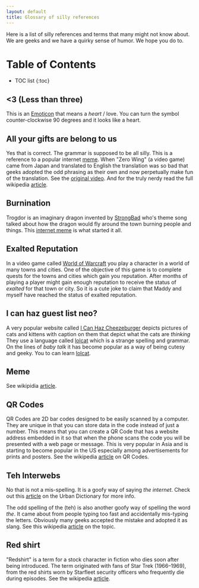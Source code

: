 ```yaml
--- 
layout: default
title: Glossary of silly references
--- 
```

Here is a list of silly references and terms that many might not know about. We
are geeks and we have a quirky sense of humor. We hope you do to.

# Table of Contents
* TOC list
{:toc}

## &lt;3 (Less than three)
This is an [Emoticon][emoticon] that means a _heart_ / love. You can turn the
symbol counter-clockwise 90 degrees and it looks like a heart.

## All your gifts are belong to us
Yes that is correct. The grammar is supposed to be all silly. This is a
reference to a popular internet [meme](#meme). When "Zero Wing" (a video game)
came from Japan and translated to English the translation was so bad that geeks
adopted the odd phrasing as their own and now perpetually make fun of the
translation. See the [original video][allbase]. And for the truly nerdy read
the full wikipedia [article][wikibase].

[allbase]: http://www.youtube.com/watch?v=8fvTxv46ano
[wikibase]: http://en.wikipedia.org/wiki/All_your_base

## Burnination
Trogdor is an imaginary dragon invented by [StrongBad][SBAD] who's theme song
talked about how the dragon would fly around the town burning people and
things. This [internet meme][trogdor] is what started it all.

[SBAD]: http://en.wikipedia.org/wiki/Strong_Bad
[trogdor]: http://www.homestarrunner.com/sbemail58.html

## Exalted Reputation
In a video game called [World of Warcraft][wow] you play a character in a world
of many towns and cities. One of the objective of this game is to complete
quests for the towns and cities which gain you reputation. After months of
playing a player might gain enough reputation to receive the status of
_exalted_ for that town or city. So it is a cute joke to claim that Maddy and
myself have reached the status of exalted reputation.

[wow]: http://worldofwarcraft.com

## I can haz guest list neo?
A very popular website called [I Can Haz Cheezeburger](icanhazcheezeburger.com) depicts
pictures of cats and kittens with caption on them that depict what the cats are
_thinking_ They use a language called [lolcat][lolcat] which is a strange
spelling and grammar. On the lines of _baby talk_ it has become popular as a
way of being cutesy and geeky. You to can learn [lolcat](speaklolspeak.com).

[lolcat]: http://en.wikipedia.org/wiki/Lolcat

## Meme
See wikipidia [article](http://en.wikipedia.org/wiki/Meme).

## QR Codes
QR Codes are 2D bar codes designed to be easily scanned by a computer. They are
unique in that you can store data in the code instead of just a number. This
means that you can create a QR Code that has a website address embedded in it so
that when the phone scans the code you will be presented with a web page or
message. This is very popular in Asia and is starting to become popular in the
US especially among advertisements for prints and posters. See the
wikipedia [article][QR] on QR Codes.

[QR]: http://en.wikipedia.org/wiki/QR_code

## Teh Interwebs
No that is not a mis-spelling. It is a goofy way of saying _the internet_.
Check out this [article][interwebs] on the Urban Dictionary for more info.

The odd spelling of the (teh) is also another goofy way of spelling the word
_the_. It came about from people typing too fast and accidentally mis-typing
the letters. Obviously many geeks accepted the mistake and adopted it as slang.
See this wikipedia [article][teh] on the topic.

[interwebs]: www.urbandictionary.com/define.php?term=interwebs
[teh]: http://en.wikipedia.org/wiki/Teh

## Red shirt
"Redshirt" is a term for a stock character in fiction who dies soon after being
introduced. The term originated with fans of Star Trek (1966–1969), from the
red shirts worn by Starfleet security officers who frequently die during
episodes. See the wikipedia [article][redshirt].

[redshirt]: http://en.wikipedia.org/wiki/Redshirt_(character)

[emoticon]: http://en.wikipedia.org/wiki/Emoticon
